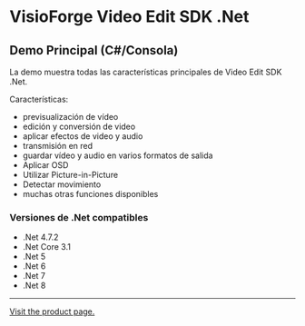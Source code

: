 ﻿# VisioForge Video Edit SDK .Net

## Demo Principal (C#/Consola)

La demo muestra todas las características principales de Video Edit SDK .Net.

Características:

* previsualización de vídeo
* edición y conversión de video
* aplicar efectos de video y audio
* transmisión en red
* guardar vídeo y audio en varios formatos de salida
* Aplicar OSD
* Utilizar Picture-in-Picture
* Detectar movimiento
* muchas otras funciones disponibles

### Versiones de .Net compatibles

* .Net 4.7.2
* .Net Core 3.1
* .Net 5
* .Net 6
* .Net 7
* .Net 8

---

[Visit the product page.](https://www.visioforge.com/video-edit-sdk-net)
